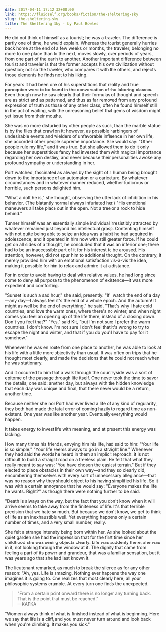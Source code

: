 ```yaml
---
date: 2017-04-11 17:12:32+00:00
link: https://fluidself.org/books/fiction/the-sheltering-sky
slug: the-sheltering-sky
title: The Sheltering Sky - by Paul Bowles
---
```


He did not think of himself as a tourist; he was a traveler. The difference is partly one of time, he would explain. Whereas the tourist generally hurries back home at the end of a few weeks or months, the traveler, belonging no more to one place than to the next, moves slowly, over periods of years, from one part of the earth to another. Another important difference between tourist and traveler is that the former accepts his own civilization without question; not so the traveler, who compares it with the others, and rejects those elements he finds not to his liking.

For years it had been one of his superstitions that reality and true perception were to be found in the conversation of the laboring classes. Even though now he saw clearly that their formulas of thought and speech are as strict and as patterned, and thus as far removed from any profound expression of truth as those of any other class, often he found himself still in the act of waiting, with the unreasoning belief that gems of wisdom might yet issue from their mouths.

She was no more disturbed by other people as such, than the marble statue is by the flies that crawl on it; however, as possible harbingers of undesirable events and wielders of unfavorable influence in her own life, she accorded other people supreme importance. She would say: "Other people rule my life," and it was true. But she allowed them to do it only because her superstitious fancy had invested them with magical importance regarding her own destiny, and never because their personalities awoke any profound sympathy or understanding in her.

Port watched, fascinated as always by the sight of a human being brought down to the importance of an automaton or a caricature. By whatever circumstances and in whatever manner reduced, whether ludicrous or horrible, such persons delighted him.

"What a dolt he is," she thought, observing the utter lack of inhibition in his behavior. (The blatantly normal always infuriated her.) "His emotional maneuvers all take place out in the open. Not a tree or a rock to hide behind."

Tunner himself was an essentially simple individual irresistibly attracted by whatever remained just beyond his intellectual grasp. Contenting himself with not quite being able to seize an idea was a habit he had acquired in adolescence, and it operated in him now with still greater force. If he could get on all sides of a thought, he concluded that it was an inferior one; there had to be an inaccessible part of it for his interest to be aroused. His attention, however, did not spur him to additional thought. On the contrary, it merely provided him with an emotional satisfaction vis-à-vis the idea, making it possible for him to relax and admire it at a distance.

For in order to avoid having to deal with relative values, he had long since come to deny all purpose to the phenomenon of existence—it was more expedient and comforting.

"Sunset is such a sad hour," she said, presently. "If I watch the end of a day—any day—I always feel it's the end of a whole epoch. And the autumn! It might as well be the end of everything," he said. "That's why I hate cold countries, and love the warm ones, where there's no winter, and when night comes you feel an opening up of the life there, instead of a closing down. Don't you feel that?" "Yes," said Kit, "but I'm not sure I prefer the warm countries. I don't know. I'm not sure I don't feel that it's wrong to try to escape the night and winter, and that if you do you'll have to pay for it somehow."

Whenever he was en route from one place to another, he was able to look at his life with a little more objectivity than usual. It was often on trips that he thought most clearly, and made the decisions that he could not reach when he was stationary.

And it occurred to him that a walk through the countryside was a sort of epitome of the passage through life itself. One never took the time to savor the details; one said: another day, but always with the hidden knowledge that each day was unique and final, that there never would be a return, another time.

Because neither she nor Port had ever lived a life of any kind of regularity, they both had made the fatal error of coming hazily to regard time as non-existent. One year was like another year. Eventually everything would happen.

It takes energy to invest life with meaning, and at present this energy was lacking.

How many times his friends, envying him his life, had said to him: "Your life is so simple." "Your life seems always to go in a straight line." Whenever they had said the words he heard in them an implicit reproach: it is not difficult to build a straight road on a treeless plain. He felt that what they really meant to say was: "You have chosen the easiest terrain." But if they elected to place obstacles in their own way—and they so clearly did, encumbering themselves with every sort of unnecessary allegiance—that was no reason why they should object to his having simplified his life. So it was with a certain annoyance that he would say: "Everyone makes the life he wants. Right?" as though there were nothing further to be said.

"Death is always on the way, but the fact that you don't know when it will arrive seems to take away from the finiteness of life. It's that terrible precision that we hate so much. But because we don't know, we get to think of life as an inexhaustible well. Yet everything happens only a certain number of times, and a very small number, really.

She felt a strange intensity being born within her. As she looked about the quiet garden she had the impression that for the first time since her childhood she was seeing objects clearly. Life was suddenly there, she was in it, not looking through the window at it. The dignity that came from feeling a part of its power and grandeur, that was a familiar sensation, but it was years ago that she had last known it.

The lieutenant remarked, as much to break the silence as for any other reason: "Ah, yes. Life is amazing. Nothing ever happens the way one imagines it is going to. One realizes that most clearly here; all your philosophic systems crumble. At every turn one finds the unexpected.

> "From a certain point onward there is no longer any turning back. That is the point that must be reached."  
> —KAFKA

"Women always think of what is finished instead of what is beginning. Here we say that life is a cliff, and you must never turn around and look back when you're climbing. It makes you sick."
